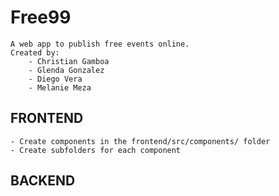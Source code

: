 # Free99
	A web app to publish free events online.
	Created by:
		- Christian Gamboa
		- Glenda Gonzalez
		- Diego Vera
		- Melanie Meza

## FRONTEND

	- Create components in the frontend/src/components/ folder
	- Create subfolders for each component

## BACKEND
